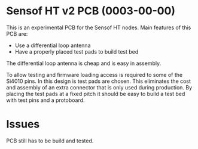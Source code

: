# Sensof HT v2 PCB (0003-00-00)
This is an experimental PCB for the Sensof HT nodes. Main features of this PCB
are:

 - Use a differential loop antenna
 - Have a properly placed test pads to build test bed

The differential loop antenna is cheap and is easy in assembly.

To allow testing and firmware loading access is required to some of the Si4010
pins. In this design is test pads are chosen. This eliminates the cost and
assembly of an extra connector that is only used during production. By placing
the test pads at a fixed pitch it should be easy to build a test bed with test
pins and a protoboard.

# Issues
PCB still has to be build and tested.
